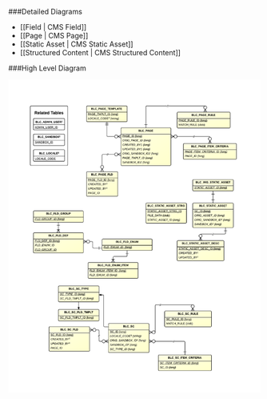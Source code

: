 ###Detailed Diagrams
- [[Field | CMS Field]]
- [[Page | CMS Page]]
- [[Static Asset | CMS Static Asset]]
- [[Structured Content | CMS Structured Content]]

###High Level Diagram

[![CMS High Level](images/dataModel/CMSHighLevelERD.png)](images/dataModel/CMSHighLevelERD.png)